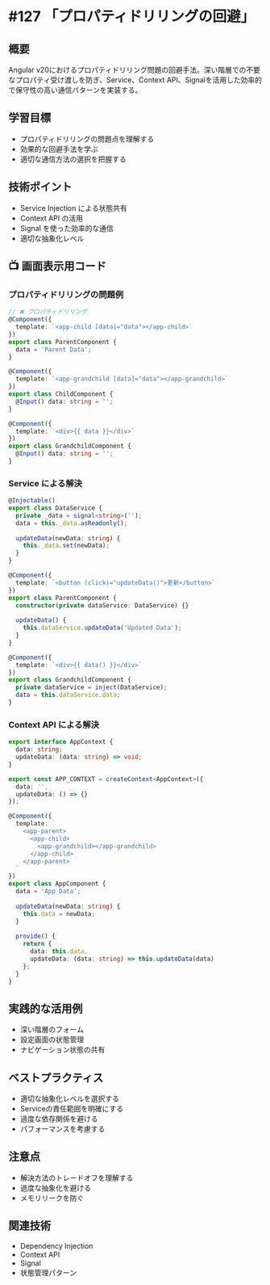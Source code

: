 # #127 「プロパティドリリングの回避」

## 概要
Angular v20におけるプロパティドリリング問題の回避手法。深い階層での不要なプロパティ受け渡しを防ぎ、Service、Context API、Signalを活用した効率的で保守性の高い通信パターンを実装する。

## 学習目標
- プロパティドリリングの問題点を理解する
- 効果的な回避手法を学ぶ
- 適切な通信方法の選択を把握する

## 技術ポイント
- Service Injection による状態共有
- Context API の活用
- Signal を使った効率的な通信
- 適切な抽象化レベル

## 📺 画面表示用コード

### プロパティドリリングの問題例
```typescript
// ❌ プロパティドリリング
@Component({
  template: `<app-child [data]="data"></app-child>`
})
export class ParentComponent {
  data = 'Parent Data';
}

@Component({
  template: `<app-grandchild [data]="data"></app-grandchild>`
})
export class ChildComponent {
  @Input() data: string = '';
}

@Component({
  template: `<div>{{ data }}</div>`
})
export class GrandchildComponent {
  @Input() data: string = '';
}
```

### Service による解決
```typescript
@Injectable()
export class DataService {
  private _data = signal<string>('');
  data = this._data.asReadonly();
  
  updateData(newData: string) {
    this._data.set(newData);
  }
}

@Component({
  template: `<button (click)="updateData()">更新</button>`
})
export class ParentComponent {
  constructor(private dataService: DataService) {}
  
  updateData() {
    this.dataService.updateData('Updated Data');
  }
}

@Component({
  template: `<div>{{ data() }}</div>`
})
export class GrandchildComponent {
  private dataService = inject(DataService);
  data = this.dataService.data;
}
```

### Context API による解決
```typescript
export interface AppContext {
  data: string;
  updateData: (data: string) => void;
}

export const APP_CONTEXT = createContext<AppContext>({
  data: '',
  updateData: () => {}
});

@Component({
  template: `
    <app-parent>
      <app-child>
        <app-grandchild></app-grandchild>
      </app-child>
    </app-parent>
  `
})
export class AppComponent {
  data = 'App Data';
  
  updateData(newData: string) {
    this.data = newData;
  }
  
  provide() {
    return {
      data: this.data,
      updateData: (data: string) => this.updateData(data)
    };
  }
}
```

## 実践的な活用例
- 深い階層のフォーム
- 設定画面の状態管理
- ナビゲーション状態の共有

## ベストプラクティス
- 適切な抽象化レベルを選択する
- Serviceの責任範囲を明確にする
- 過度な依存関係を避ける
- パフォーマンスを考慮する

## 注意点
- 解決方法のトレードオフを理解する
- 過度な抽象化を避ける
- メモリリークを防ぐ

## 関連技術
- Dependency Injection
- Context API
- Signal
- 状態管理パターン

